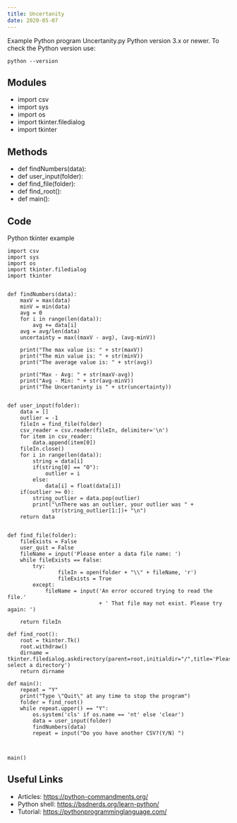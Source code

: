 ```yaml
---
title: Uncertanity
date: 2020-05-07
---
```

Example Python program Uncertanity.py
Python version 3.x or newer.
To check the Python version use:

    python --version

## Modules

* import csv
* import sys
* import os
* import tkinter.filedialog
* import tkinter

## Methods

* def findNumbers(data):
* def user_input(folder):
* def find_file(folder):
* def find_root():
* def main():

## Code

Python tkinter example

    import csv
    import sys
    import os
    import tkinter.filedialog
    import tkinter
    
    
    def findNumbers(data):
        maxV = max(data)
        minV = min(data)
        avg = 0
        for i in range(len(data)):
            avg += data[i]
        avg = avg/len(data)
        uncertainty = max((maxV - avg), (avg-minV))
    
        print("The max value is: " + str(maxV))
        print("The min value is: " + str(minV))
        print("The average value is: " + str(avg))
    
        print("Max - Avg: " + str(maxV-avg))
        print("Avg - Min: " + str(avg-minV))
        print("The Uncertaninty is " + str(uncertainty))
    
    
    def user_input(folder):
        data = []
        outlier = -1
        fileIn = find_file(folder)
        csv_reader = csv.reader(fileIn, delimiter='\n')
        for item in csv_reader:
            data.append(item[0])
        fileIn.close()
        for i in range(len(data)):
            string = data[i]
            if(string[0] == "O"):
                outlier = i
            else:
                data[i] = float(data[i])
        if(outlier >= 0):
            string_outlier = data.pop(outlier)
            print("\nThere was an outlier, your outlier was " +
                  str(string_outlier[1:])+ "\n")
        return data
    
    
    def find_file(folder):
        fileExists = False
        user_quit = False
        fileName = input('Please enter a data file name: ')
        while fileExists == False:
            try:
                    fileIn = open(folder + "\\" + fileName, 'r')
                    fileExists = True
            except:
                fileName = input('An error occured trying to read the file.'
                                 + ' That file may not exist. Please try again: ')
    
        return fileIn
    
    def find_root():
        root = tkinter.Tk()
        root.withdraw()
        dirname = tkinter.filedialog.askdirectory(parent=root,initialdir="/",title='Please select a directory')
        return dirname
    
    def main():
        repeat = "Y"
        print("Type \"Quit\" at any time to stop the program")
        folder = find_root()
        while repeat.upper() == "Y":
            os.system('cls' if os.name == 'nt' else 'clear')
            data = user_input(folder)
            findNumbers(data)
            repeat = input("Do you have another CSV?(Y/N) ")
            
    
    
    main()
    

## Useful Links

- Articles: https://python-commandments.org/
- Python shell: https://bsdnerds.org/learn-python/
- Tutorial: https://pythonprogramminglanguage.com/
